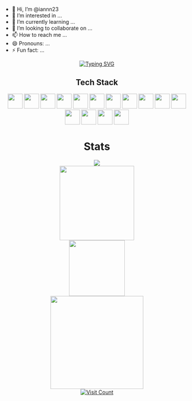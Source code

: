 - 👋 Hi, I’m @iannn23
- 👀 I’m interested in ...
- 🌱 I’m currently learning ...
- 💞️ I’m looking to collaborate on ...
- 📫 How to reach me ...
- 😄 Pronouns: ...
- ⚡ Fun fact: ...

<!---
iannn23/iannn23 is a ✨ special ✨ repository because its `README.md` (this file) appears on your GitHub profile.
You can click the Preview link to take a look at your changes.
--->

<div align="center">
    <a href="https://git.io/typing-svg">
      <img src="https://readme-typing-svg.demolab.com?font=Fira+Code&pause=1000&color=007AFF&center=true&vCenter=true&width=435&lines=Welcome+to;Sebastian+Enrico+Nathanael+Github;13523134;" alt="Typing SVG"/>
    </a>
    <br>
</div>

<h2 align="center">Tech Stack</h2>
<p align="center">
  <img src="https://cdn.jsdelivr.net/gh/devicons/devicon/icons/c/c-original.svg" height="40" />
  <img src="https://cdn.jsdelivr.net/gh/devicons/devicon/icons/cplusplus/cplusplus-original.svg" height="40" />
  <img src="https://cdn.jsdelivr.net/gh/devicons/devicon/icons/java/java-original.svg" height="40" />
  <img src="https://cdn.jsdelivr.net/gh/devicons/devicon/icons/python/python-original.svg" height="40" />
  <img src="https://cdn.jsdelivr.net/gh/devicons/devicon/icons/nextjs/nextjs-original.svg" height="40" />
  <img src="https://cdn.jsdelivr.net/gh/devicons/devicon/icons/javascript/javascript-original.svg" height="40" />
  <img src="https://cdn.jsdelivr.net/gh/devicons/devicon/icons/html5/html5-original.svg" height="40" />
  <img src="https://cdn.jsdelivr.net/gh/devicons/devicon/icons/css3/css3-original.svg" height="40" />
  <img src="https://cdn.jsdelivr.net/gh/devicons/devicon/icons/tailwindcss/tailwindcss-plain.svg" height="40" />
  <img src="https://cdn.jsdelivr.net/gh/devicons/devicon/icons/git/git-original.svg" height="40" />
  <img src="https://cdn.jsdelivr.net/gh/devicons/devicon/icons/github/github-original.svg" height="40" />
  <img src="https://cdn.jsdelivr.net/gh/devicons/devicon/icons/vercel/vercel-original.svg" height="40" />
  <img src="https://cdn.jsdelivr.net/gh/devicons/devicon/icons/haskell/haskell-original.svg" height="40" />
  <img src="https://cdn.jsdelivr.net/gh/devicons/devicon/icons/figma/figma-original.svg" height="40" />
  <img src="https://cdn.jsdelivr.net/gh/devicons/devicon/icons/mysql/mysql-original.svg" height="40" />
</p>

<div align="center">
    <h1>Stats</h1>
    <a href = "https://github.com/iannn23/">
        <img src="https://github-profile-trophy.vercel.app/?username=iannn23&column=-1&theme=dracula&rank=-?" />
        <br>
        <img src="https://github-readme-streak-stats.herokuapp.com/?user=iannn23&theme=dracula&hide_border=false" height=200/>
        <br>
        <img src="https://github-readme-stats.vercel.app/api?username=iannn23&hide=issues&count_private=true&show_icons=true&theme=dracula" height=150/>
        <br>
        <img src="https://github-readme-stats.vercel.app/api/top-langs/?username=iannn23&layout=compact&theme=dracula&langs_count=10" width=250/>
        <br>
        <img src="https://komarev.com/ghpvc/?username=iannn23&color=ff69b4" alt="Visit Count"/>
</div>


